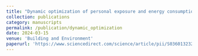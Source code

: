 ```yaml
---
title: "Dynamic optimization of personal exposure and energy consumption while ensuring thermal comfort in a test house"
collection: publications
category: manuscripts
permalink: /publication/dynamic_optimization
date: 2024-03-15
venue: 'Building and Environment'
paperurl: 'https://www.sciencedirect.com/science/article/pii/S0360132324001070'
---
```

